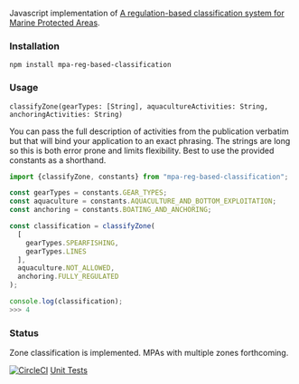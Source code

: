 Javascript implementation of [A regulation-based classification system for Marine Protected Areas](https://doi.org/10.1016/j.marpol.2016.06.021).

### Installation

`npm install mpa-reg-based-classification`

### Usage

`classifyZone(gearTypes: [String], aquacultureActivities: String, anchoringActivities: String)`

You can pass the full description of activities from the publication verbatim
but that will bind your application to an exact phrasing. The strings are long
so this is both error prone and limits flexibility. Best to use the provided
constants as a shorthand.

```javascript
import {classifyZone, constants} from "mpa-reg-based-classification";

const gearTypes = constants.GEAR_TYPES;
const aquaculture = constants.AQUACULTURE_AND_BOTTOM_EXPLOITATION;
const anchoring = constants.BOATING_AND_ANCHORING;

const classification = classifyZone(
  [
    gearTypes.SPEARFISHING,
    gearTypes.LINES
  ],
  aquaculture.NOT_ALLOWED,
  anchoring.FULLY_REGULATED
);

console.log(classification);
>>> 4
```


### Status

Zone classification is implemented. MPAs with multiple zones forthcoming.

[![CircleCI](https://circleci.com/gh/mcclintock-lab/mpa-reg-based-classification.svg?style=svg)](https://circleci.com/gh/mcclintock-lab/mpa-reg-based-classification) [Unit Tests]("https://github.com/mcclintock-lab/mpa-reg-based-classification/blob/master/index.test.js")
